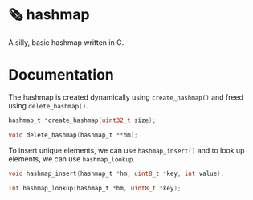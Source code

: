 # 🗞️ hashmap 

A silly, basic hashmap written in C.

# Documentation

The hashmap is created dynamically using `create_hashmap()` and freed using
`delete_hashmap()`.

```c
hashmap_t *create_hashmap(uint32_t size);

void delete_hashmap(hashmap_t **hm);
```

To insert unique elements, we can use `hashmap_insert()` and
to look up elements, we can use `hashmap_lookup`.

```c
void hashmap_insert(hashmap_t *hm, uint8_t *key, int value);

int hashmap_lookup(hashmap_t *hm, uint8_t *key);
```
